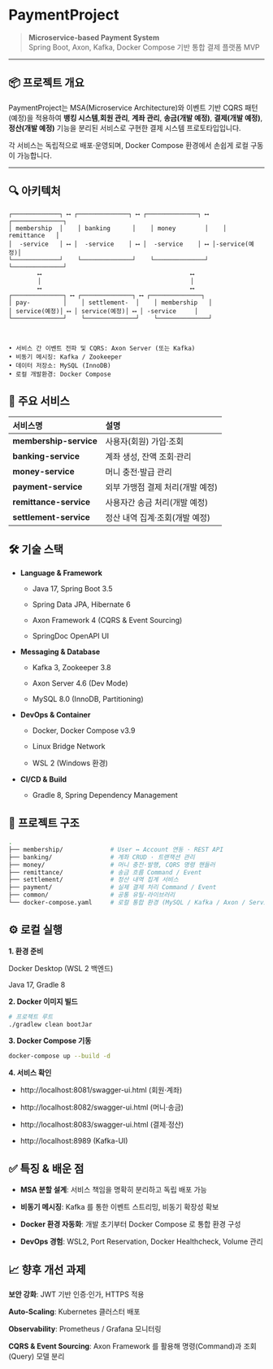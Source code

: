 # PaymentProject

> **Microservice-based Payment System**  
> Spring Boot, Axon, Kafka, Docker Compose 기반 통합 결제 플랫폼 MVP

---

## 📦 프로젝트 개요

PaymentProject는 MSA(Microservice Architecture)와 이벤트 기반 CQRS 패턴(예정)을 적용하여 **뱅킹 시스템**,**회원 관리**, **계좌 관리**, **송금(개발 예정)**, **결제(개발 예정)**, **정산(개발 예정)** 기능을 분리된 서비스로 구현한 결제 시스템 프로토타입입니다.  

각 서비스는 독립적으로 배포·운영되며, Docker Compose 환경에서 손쉽게 로컬 구동이 가능합니다.

---

## 🔍 아키텍처

```text
┌─────────────┐ ⟷ ┌──────────────┐ ⟷ ┌──────────────┐ ⟷ ┌──────────────┐
│ membership  │    │ banking      │    │ money        │    │ remittance   │
│  -service   │ ⟷ │  -service    │ ⟷ │  -service    │ ⟷ │-service(예정)│
└─────────────┘    └──────────────┘    └──────────────┘    └──────────────┘
        ⟷                                         ⟷
        │                                         │
        ⟷                                         ⟷
┌──────────────┐ ⟷ ┌──────────────┐ ⟷ ┌──────────────┐
│ pay-         │    │ settlement-  │    │ membership   │
│ service(예정)│ ⟷ │ service(예정)│ ⟷ │ -service     │
└──────────────┘    └──────────────┘    └──────────────┘



• 서비스 간 이벤트 전파 및 CQRS: Axon Server (또는 Kafka)  
• 비동기 메시징: Kafka / Zookeeper  
• 데이터 저장소: MySQL (InnoDB)  
• 로컬 개발환경: Docker Compose
```

## 🚀 주요 서비스

| 서비스명                   | 설명              |
| :--------------------- | :-------------- |
| **membership-service** | 사용자(회원) 가입·조회   |
| **banking-service**    | 계좌 생성, 잔액 조회·관리 |
| **money-service**      | 머니 충전·발급 관리     |
| **payment-service**    | 외부 가맹점 결제 처리(개발 예정) | 
| **remittance-service** | 사용자간 송금 처리(개발 예정) |
| **settlement-service** | 정산 내역 집계·조회(개발 예정)|

## 🛠️ 기술 스택
- **Language & Framework**
  - Java 17, Spring Boot 3.5

  - Spring Data JPA, Hibernate 6

  - Axon Framework 4 (CQRS & Event Sourcing)

  - SpringDoc OpenAPI UI

- **Messaging & Database**

  - Kafka 3, Zookeeper 3.8

  - Axon Server 4.6 (Dev Mode)

  - MySQL 8.0 (InnoDB, Partitioning)

- **DevOps & Container**

  - Docker, Docker Compose v3.9

  - Linux Bridge Network

  - WSL 2 (Windows 환경)

- **CI/CD & Build**

  - Gradle 8, Spring Dependency Management

## 📂 프로젝트 구조
```bash
.
├── membership/             # User ↔ Account 연동 · REST API
├── banking/                # 계좌 CRUD · 트랜잭션 관리
├── money/                  # 머니 충전·발행, CQRS 명령 핸들러
├── remittance/             # 송금 흐름 Command / Event
├── settlement/             # 정산 내역 집계 서비스
├── payment/                # 실제 결제 처리 Command / Event
├── common/                 # 공통 유틸·라이브러리
└── docker-compose.yaml     # 로컬 통합 환경 (MySQL / Kafka / Axon / Services)
```

## ⚙️ 로컬 실행
**1. 환경 준비**

Docker Desktop (WSL 2 백엔드)

Java 17, Gradle 8

**2. Docker 이미지 빌드**
```bash
# 프로젝트 루트
./gradlew clean bootJar
```

**3. Docker Compose 기동**

```bash
docker-compose up --build -d
```

**4. 서비스 확인**

- http://localhost:8081/swagger-ui.html (회원·계좌)

- http://localhost:8082/swagger-ui.html (머니·송금)

- http://localhost:8083/swagger-ui.html (결제·정산)

- http://localhost:8989 (Kafka-UI)

## ✅ 특징 & 배운 점
- **MSA 분할 설계**: 서비스 책임을 명확히 분리하고 독립 배포 가능

- **비동기 메시징**: Kafka 를 통한 이벤트 스트리밍, 비동기 확장성 확보

- **Docker 환경 자동화**: 개발 초기부터 Docker Compose 로 통합 환경 구성

- **DevOps 경험**: WSL2, Port Reservation, Docker Healthcheck, Volume 관리

## 📈 향후 개선 과제
**보안 강화**: JWT 기반 인증·인가, HTTPS 적용

**Auto-Scaling**: Kubernetes 클러스터 배포

**Observability**: Prometheus / Grafana 모니터링

**CQRS & Event Sourcing**: Axon Framework 를 활용해 명령(Command)과 조회(Query) 모델 분리
